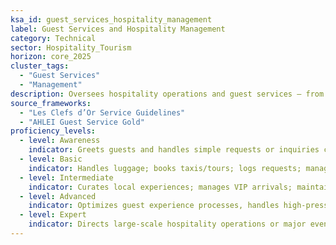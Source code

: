 ```yaml
---
ksa_id: guest_services_hospitality_management  
label: Guest Services and Hospitality Management  
category: Technical  
sector: Hospitality_Tourism  
horizon: core_2025
cluster_tags:
  - "Guest Services"
  - "Management"
description: Oversees hospitality operations and guest services – from accommodations and events to customer service – ensuring positive guest experiences and efficient service delivery.  
source_frameworks:
  - "Les Clefs d’Or Service Guidelines"
  - "AHLEI Guest Service Gold" 
proficiency_levels:  
  - level: Awareness  
    indicator: Greets guests and handles simple requests or inquiries courteously under supervision.  
  - level: Basic  
    indicator: Handles luggage; books taxis/tours; logs requests; manages check-ins, reservations, or routine event logistics reliably and addresses common guest needs.  
  - level: Intermediate  
    indicator: Curates local experiences; manages VIP arrivals; maintains supplier database; coordinates multiple service areas (front desk, housekeeping, catering) to meet guest expectations and resolves non-routine issues.  
  - level: Advanced  
    indicator: Optimizes guest experience processes, handles high-pressure situations (overbookings, VIP clients) smoothly, and trains staff in service excellence.  
  - level: Expert  
    indicator: Directs large-scale hospitality operations or major events, innovates service offerings to enhance satisfaction, and sets industry-leading customer service standards.  
---  
```

